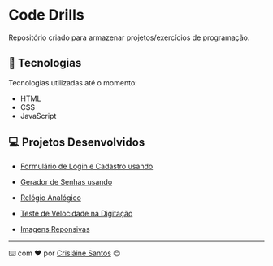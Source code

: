 # Code Drills

Repositório criado para armazenar projetos/exercícios de programação.

## 🚀 Tecnologias

Tecnologias utilizadas até o momento:

- HTML
- CSS
- JavaScript


## 💻 Projetos Desenvolvidos

- [Formulário de Login e Cadastro usando](./form-login-registration/)

- [Gerador de Senhas usando](./password-generator/)

- [Relógio Analógico](./analog-clock/)

- [Teste de Velocidade na Digitação](./typing-speed-test/)

- [Imagens Reponsivas](./responsive-images/)

---
⌨️ com ❤️ por [Crislâine Santos](https://gist.github.com/crislainesc) 😊
